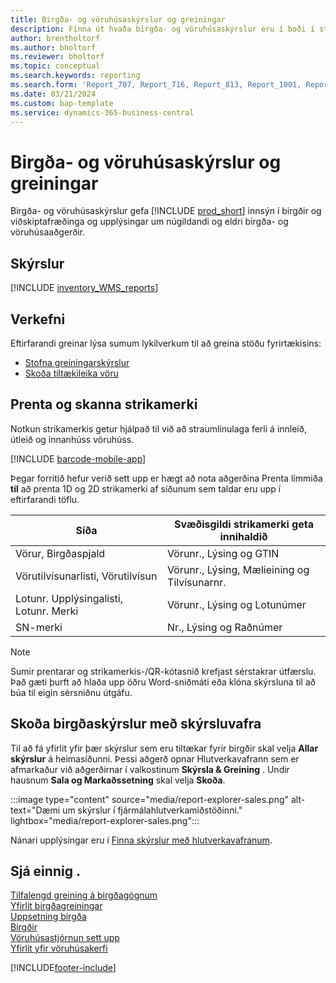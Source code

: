 ```yaml
---
title: Birgða- og vöruhúsaskýrslur og greiningar
description: Finna út hvaða birgða- og vöruhúsaskýrslur eru í boði í staðlaðri útgáfu Business Central til að halda utan um reksturinn.
author: brentholtorf
ms.author: bholtorf
ms.reviewer: bholtorf
ms.topic: conceptual
ms.search.keywords: reporting
ms.search.form: 'Report_707, Report_716, Report_813, Report_1001, Report_5807, Report_5808, Report_5809, Report_7313, Report_7319, Report_7320'
ms.date: 03/21/2024
ms.custom: bap-template
ms.service: dynamics-365-business-central
---
```

# <a name="inventory-and-warehouse-reports-and-analytics"></a>Birgða- og vöruhúsaskýrslur og greiningar

Birgða- og vöruhúsaskýrslur gefa [!INCLUDE [prod_short](includes/prod_short.md)] innsýn í birgðir og viðskiptafræðinga og upplýsingar um núgildandi og eldri birgða- og vöruhúsaaðgerðir.  

## <a name="reports"></a>Skýrslur

[!INCLUDE [inventory_WMS_reports](includes/inventory-WMS-reports-include.md)]

## <a name="tasks"></a>Verkefni

Eftirfarandi greinar lýsa sumum lykilverkum til að greina stöðu fyrirtækisins:

* [Stofna greiningarskýrslur](bi-how-create-analysis-views-reports.md)  
* [Skoða tiltækileika vöru](inventory-how-availability-overview.md)

## <a name="print-and-scan-barcodes"></a>Prenta og skanna strikamerki

Notkun strikamerkis getur hjálpað til við að straumlínulaga ferli á innleið, útleið og innanhúss vöruhúss. 

[!INCLUDE [barcode-mobile-app](includes/barcode-mobile-app.md)]

Þegar forritið hefur verið sett upp er hægt að nota aðgerðina Prenta límmiða **til** að prenta 1D og 2D strikamerki af síðunum sem taldar eru upp í eftirfarandi töflu.

|Síða  |Svæðisgildi strikamerki geta innihaldið  |
|---------|---------|
|Vörur, Birgðaspjald     |Vörunr., Lýsing og GTIN         |
|Vörutilvísunarlisti, Vörutilvísun     |Vörunr., Lýsing, Mælieining og Tilvísunarnr.         |
|Lotunr. Upplýsingalisti, Lotunr. Merki     |Vörunr., Lýsing og Lotunúmer       |
|SN-merki     |Nr., Lýsing og Raðnúmer         |

> [!NOTE]
> Sumir prentarar og strikamerkis-/QR-kótasnið krefjast sérstakrar útfærslu. Það gæti þurft að hlaða upp öðru Word-sniðmáti eða klóna skýrsluna til að búa til eigin sérsniðnu útgáfu.


## <a name="explore-inventory-reports-with-report-explorer"></a>Skoða birgðaskýrslur með skýrsluvafra

Til að fá yfirlit yfir þær skýrslur sem eru tiltækar fyrir birgðir skal velja **Allar skýrslur** á heimasíðunni. Þessi aðgerð opnar Hlutverkavafrann sem er afmarkaður við aðgerðirnar í valkostinum **Skýrsla & Greining** . Undir hausnum **Sala og Markaðssetning** skal velja **Skoða**.

:::image type="content" source="media/report-explorer-sales.png" alt-text="Dæmi um skýrslur í fjármálahlutverkamiðstöðinni." lightbox="media/report-explorer-sales.png":::

Nánari upplýsingar eru í [Finna skýrslur með hlutverkavafranum](ui-role-explorer.md).


## <a name="see-also"></a>Sjá einnig .

[Tilfalengd greining á birgðagögnum](ad-hoc-analysis-inventory.md)  
[Yfirlit birgðagreiningar](inventory-analytics-overview.md)   
[Uppsetning birgða](inventory-setup-inventory.md)  
[Birgðir](inventory-manage-inventory.md)  
[Vöruhúsastjórnun sett upp](warehouse-setup-warehouse.md)  
[Yfirlit yfir vöruhúsakerfi](design-details-warehouse-management.md)

[!INCLUDE[footer-include](includes/footer-banner.md)]
